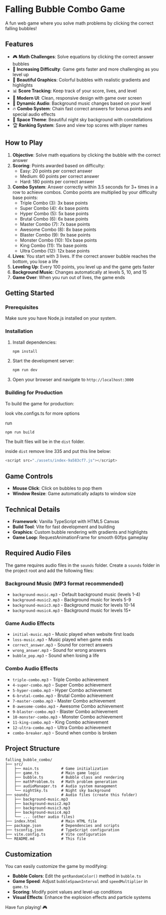 # Falling Bubble Combo Game

A fun web game where you solve math problems by clicking the correct falling bubbles!

## Features

- 🎮 **Math Challenges**: Solve equations by clicking the correct answer bubbles
- 🎯 **Increasing Difficulty**: Game gets faster and more challenging as you level up
- 💫 **Beautiful Graphics**: Colorful bubbles with realistic gradients and highlights
- 📊 **Score Tracking**: Keep track of your score, lives, and level
- 🎨 **Modern UI**: Clean, responsive design with game over screen
- 🎵 **Dynamic Audio**: Background music changes based on your level
- 🔥 **Combo System**: Chain fast correct answers for bonus points and special audio effects
- 🌟 **Space Theme**: Beautiful night sky background with constellations
- 🏆 **Ranking System**: Save and view top scores with player names

## How to Play

1. **Objective**: Solve math equations by clicking the bubble with the correct answer
2. **Scoring**: Points awarded based on difficulty:
   - Easy: 20 points per correct answer
   - Medium: 60 points per correct answer
   - Hard: 180 points per correct answer
3. **Combo System**: Answer correctly within 3.5 seconds for 3+ times in a row to achieve combos. Combo points are multiplied by your difficulty base points:
   - Triple Combo (3): 3x base points
   - Super Combo (4): 4x base points
   - Hyper Combo (5): 5x base points
   - Brutal Combo (6): 6x base points
   - Master Combo (7): 7x base points
   - Awesome Combo (8): 8x base points
   - Blaster Combo (9): 9x base points
   - Monster Combo (10): 10x base points
   - King Combo (11): 11x base points
   - Ultra Combo (12): 12x base points
4. **Lives**: You start with 3 lives. If the correct answer bubble reaches the bottom, you lose a life
5. **Leveling Up**: Every 100 points, you level up and the game gets faster
6. **Background Music**: Changes automatically at levels 5, 10, and 15
7. **Game Over**: When you run out of lives, the game ends

## Getting Started

### Prerequisites

Make sure you have Node.js installed on your system.

### Installation

1. Install dependencies:
   ```bash
   npm install
   ```

2. Start the development server:
   ```bash
   npm run dev
   ```

3. Open your browser and navigate to `http://localhost:3000`

### Building for Production

To build the game for production:

look vite.configs.ts for more options

run 
```bash
npm run build
```

The built files will be in the `dist` folder.

inside `dist` remove line 335 and put this line below:
  ```js 
  <script src="./assets/index-9a583cf7.js"></script>
  ```


## Game Controls

- **Mouse Click**: Click on bubbles to pop them
- **Window Resize**: Game automatically adapts to window size

## Technical Details

- **Framework**: Vanilla TypeScript with HTML5 Canvas
- **Build Tool**: Vite for fast development and building
- **Graphics**: Custom bubble rendering with gradients and highlights
- **Game Loop**: RequestAnimationFrame for smooth 60fps gameplay

## Required Audio Files

The game requires audio files in the `sounds` folder. Create a `sounds` folder in the project root and add the following files:

### Background Music (MP3 format recommended)
- `background-music.mp3` - Default background music (levels 1-4)
- `background-music2.mp3` - Background music for levels 5-9
- `background-music3.mp3` - Background music for levels 10-14
- `background-music4.mp3` - Background music for levels 15+

### Game Audio Effects
- `initial-music.mp3` - Music played when website first loads
- `loss-music.mp3` - Music played when game ends
- `correct_answer.mp3` - Sound for correct answers
- `wrong_answer.mp3` - Sound for wrong answers
- `bubble_pop.mp3` - Sound when losing a life

### Combo Audio Effects
- `triple-combo.mp3` - Triple Combo achievement
- `4-super-combo.mp3` - Super Combo achievement
- `5-hyper-combo.mp3` - Hyper Combo achievement
- `6-brutal-combo.mp3` - Brutal Combo achievement
- `7-master-combo.mp3` - Master Combo achievement
- `8-awesome-combo.mp3` - Awesome Combo achievement
- `9-blaster-combo.mp3` - Blaster Combo achievement
- `10-monster-combo.mp3` - Monster Combo achievement
- `11-king-combo.mp3` - King Combo achievement
- `12-ultra-combo.mp3` - Ultra Combo achievement
- `combo-breaker.mp3` - Sound when combo is broken

## Project Structure

```
falling_bubble_combo/
├── src/
│   ├── main.ts          # Game initialization
│   ├── game.ts          # Main game logic
│   ├── bubble.ts        # Bubble class and rendering
│   ├── mathProblem.ts   # Math problem generation
│   ├── audioManager.ts  # Audio system management
│   └── nightSky.ts      # Night sky background
├── sounds/              # Audio files (create this folder)
│   ├── background-music.mp3
│   ├── background-music2.mp3
│   ├── background-music3.mp3
│   ├── background-music4.mp3
│   └── ... (other audio files)
├── index.html           # Main HTML file
├── package.json         # Dependencies and scripts
├── tsconfig.json        # TypeScript configuration
├── vite.config.ts       # Vite configuration
└── README.md            # This file
```

## Customization

You can easily customize the game by modifying:

- **Bubble Colors**: Edit the `getRandomColor()` method in `bubble.ts`
- **Game Speed**: Adjust `bubbleSpawnInterval` and `speedMultiplier` in `game.ts`
- **Scoring**: Modify point values and level-up conditions
- **Visual Effects**: Enhance the explosion effects and particle systems

Have fun playing! 🎮 